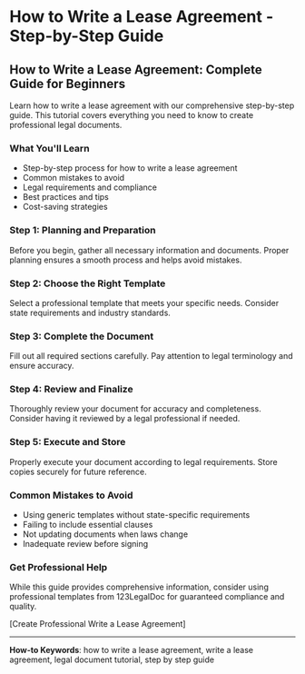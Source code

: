 # How to Write a Lease Agreement - Step-by-Step Guide

## How to Write a Lease Agreement: Complete Guide for Beginners

Learn how to write a lease agreement with our comprehensive step-by-step guide. This tutorial covers everything you need to know to create professional legal documents.

### What You'll Learn

- Step-by-step process for how to write a lease agreement
- Common mistakes to avoid
- Legal requirements and compliance
- Best practices and tips
- Cost-saving strategies

### Step 1: Planning and Preparation

Before you begin, gather all necessary information and documents. Proper planning ensures a smooth process and helps avoid mistakes.

### Step 2: Choose the Right Template

Select a professional template that meets your specific needs. Consider state requirements and industry standards.

### Step 3: Complete the Document

Fill out all required sections carefully. Pay attention to legal terminology and ensure accuracy.

### Step 4: Review and Finalize

Thoroughly review your document for accuracy and completeness. Consider having it reviewed by a legal professional if needed.

### Step 5: Execute and Store

Properly execute your document according to legal requirements. Store copies securely for future reference.

### Common Mistakes to Avoid

- Using generic templates without state-specific requirements
- Failing to include essential clauses
- Not updating documents when laws change
- Inadequate review before signing

### Get Professional Help

While this guide provides comprehensive information, consider using professional templates from 123LegalDoc for guaranteed compliance and quality.

[Create Professional Write a Lease Agreement]

---

**How-to Keywords**: how to write a lease agreement, write a lease agreement, legal document tutorial, step by step guide
